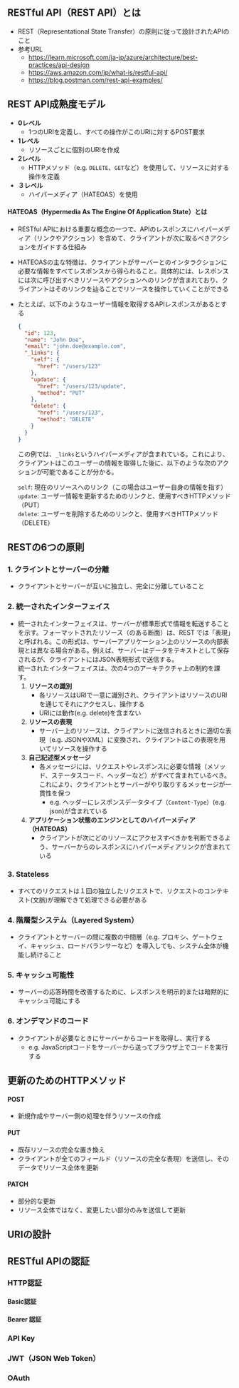 ## RESTful API（REST API）とは
- REST（Representational State Transfer）の原則に従って設計されたAPIのこと
- 参考URL
  - https://learn.microsoft.com/ja-jp/azure/architecture/best-practices/api-design
  - https://aws.amazon.com/jp/what-is/restful-api/
  - https://blog.postman.com/rest-api-examples/

## REST API成熟度モデル
- **0レベル**
  - 1つのURIを定義し、すべての操作がこのURIに対するPOST要求
- **1レベル**
  - リソースごとに個別のURIを作成
- **2レベル**
  - HTTPメソッド（e.g. `DELETE`、`GET`など）を使用して、リソースに対する操作を定義
- **３レベル**
  - ハイパーメディア（HATEOAS）を使用

#### HATEOAS（Hypermedia As The Engine Of Application State）とは
- RESTful APIにおける重要な概念の一つで、APIのレスポンスにハイパーメディア（リンクやアクション）を含めて、クライアントが次に取るべきアクションをガイドする仕組み
- HATEOASの主な特徴は、クライアントがサーバーとのインタラクションに必要な情報をすべてレスポンスから得られること。具体的には、レスポンスには次に呼び出すべきリソースやアクションへのリンクが含まれており、クライアントはそのリンクを辿ることでリソースを操作していくことができる
- たとえば、以下のようなユーザー情報を取得するAPIレスポンスがあるとする  
  ```json
  {
    "id": 123,
    "name": "John Doe",
    "email": "john.doe@example.com",
    "_links": {
      "self": {
        "href": "/users/123"
      },
      "update": {
        "href": "/users/123/update",
        "method": "PUT"
      },
      "delete": {
        "href": "/users/123",
        "method": "DELETE"
      }
    }
  }
  ```  
  この例では、`_links`というハイパーメディアが含まれている。これにより、クライアントはこのユーザーの情報を取得した後に、以下のような次のアクションが可能であることが分かる。  
  
  `self`: 現在のリソースへのリンク（この場合はユーザー自身の情報を指す）  
  `update`: ユーザー情報を更新するためのリンクと、使用すべきHTTPメソッド（PUT）  
  `delete`: ユーザーを削除するためのリンクと、使用すべきHTTPメソッド（DELETE）

## RESTの6つの原則
### 1. クライントとサーバーの分離
- クライアントとサーバーが互いに独立し、完全に分離していること
### 2. 統一されたインターフェイス
- 統一されたインターフェイスは、サーバーが標準形式で情報を転送することを示す。フォーマットされたリソース（のある断面）は、REST では「表現」と呼ばれる。この形式は、サーバーアプリケーション上のリソースの内部表現とは異なる場合がある。例えば、サーバーはデータをテキストとして保存されるが、クライアントにはJSON表現形式で送信する。  
  統一されたインターフェイスは、次の4つのアーキテクチャ上の制約を課す。
  1. **リソースの識別**
     - 各リソースはURIで一意に識別され、クライアントはリソースのURIを通じてそれにアクセスし、操作する
     - URIには動作(e.g. delete)を含まない
  2. **リソースの表現**
     - サーバー上のリソースは、クライアントに送信されるときに適切な表現（e.g. JSONやXML）に変換され、クライアントはこの表現を用いてリソースを操作する
  3. **自己記述型メッセージ**
     - 各メッセージには、リクエストやレスポンスに必要な情報（メソッド、ステータスコード、ヘッダーなど）がすべて含まれているべき。これにより、クライアントとサーバーがやり取りするメッセージが一貫性を保つ
       - e.g. ヘッダーにレスポンスデータタイプ（`Content-Type`）(e.g. json)が含まれている
  4. **アプリケーション状態のエンジンとしてのハイパーメディア（HATEOAS）**
     - クライアントが次にどのリソースにアクセスすべきかを判断できるよう、サーバーからのレスポンスにハイパーメディアリンクが含まれている
### 3. Stateless
- すべてのリクエストは１回の独立したリクエストで、リクエストのコンテキスト(文脈)が理解できて処理できる必要がある
### 4. 階層型システム（Layered System）
- クライアントとサーバーの間に複数の中間層（e.g. プロキシ、ゲートウェイ、キャッシュ、ロードバランサーなど）を導入しても、システム全体が機能し続けること
### 5. キャッシュ可能性
- サーバーの応答時間を改善するために、レスポンスを明示的または暗黙的にキャッシュ可能にする
### 6. オンデマンドのコード
- クライアントが必要なときにサーバーからコードを取得し、実行する
  - e.g. JavaScriptコードをサーバーから送ってブラウザ上でコードを実行する

## 更新のためのHTTPメソッド
#### POST
- 新規作成やサーバー側の処理を伴うリソースの作成
#### PUT
- 既存リソースの完全な置き換え
- クライアントが全てのフィールド（リソースの完全な表現）を送信し、そのデータでリソース全体を更新
#### PATCH
- 部分的な更新
- リソース全体ではなく、変更したい部分のみを送信して更新

## URIの設計

## RESTful APIの認証
### HTTP認証
#### Basic認証
#### Bearer 認証
### API Key
### JWT（JSON Web Token）
### OAuth